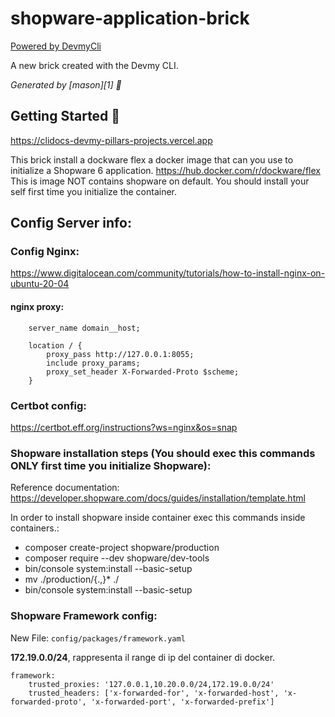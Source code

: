 # shopware-application-brick

[Powered by DevmyCli](https://github.com/acadevmy/devmy_cli)

A new brick created with the Devmy CLI.

_Generated by [mason][1] 🧱_

## Getting Started 🚀

https://clidocs-devmy-pillars-projects.vercel.app


This brick install a dockware flex a docker image that can you use to initialize a Shopware 6 application.
https://hub.docker.com/r/dockware/flex
This is image NOT contains shopware on default. You should install your self first time you initialize the container.

## Config Server info:

### Config Nginx:
https://www.digitalocean.com/community/tutorials/how-to-install-nginx-on-ubuntu-20-04

#### nginx proxy:
```
    server_name domain__host;

    location / {
        proxy_pass http://127.0.0.1:8055;
        include proxy_params;
        proxy_set_header X-Forwarded-Proto $scheme;
    }
```

### Certbot config:
https://certbot.eff.org/instructions?ws=nginx&os=snap


### Shopware installation steps (You should exec this commands ONLY first time you initialize Shopware):
Reference documentation: https://developer.shopware.com/docs/guides/installation/template.html

In order to install shopware inside container exec this commands inside containers.:
- composer create-project shopware/production
- composer require --dev shopware/dev-tools
- bin/console system:install --basic-setup
- mv ./production/{.,}* ./
- bin/console system:install --basic-setup

### Shopware Framework config:

New File:
`config/packages/framework.yaml`

**172.19.0.0/24**, rappresenta il range di ip del container di docker.

```                                                            
framework:
    trusted_proxies: '127.0.0.1,10.20.0.0/24,172.19.0.0/24'
    trusted_headers: ['x-forwarded-for', 'x-forwarded-host', 'x-forwarded-proto', 'x-forwarded-port', 'x-forwarded-prefix']
```